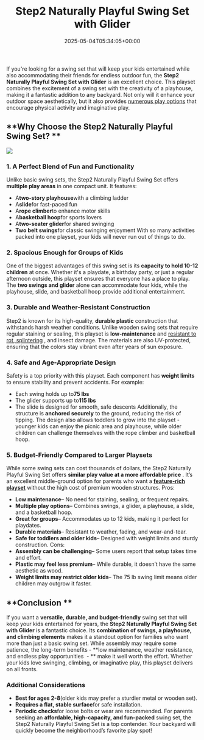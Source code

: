 ﻿---
layout: post
title: Step2 Naturally Playful Swing Set with Glider
date: '2025-05-04T05:34:05+00:00'
categories:
- Product Reviews
- Swing Sets
tags: []
slug: /step2-naturally-playful-swing-set-with-glider/
lastmod: 2025-05-07T12:21:28+03:00
---

If you're looking for a swing set that will keep your kids entertained while also accommodating their friends for endless outdoor fun, the
**Step2 Naturally Playful Swing Set with Glider**
is an excellent choice.
This playset combines the excitement of a swing set with the creativity of a playhouse, making it a fantastic addition to any backyard. Not only will it enhance your outdoor space aesthetically, but it also provides
[numerous play options](https://pestpolicy.com/best-swing-set-for-older-kids/)
that encourage physical activity and imaginative play.
## **Why Choose the Step2 Naturally Playful Swing Set? **
![](/assets/img/03/Step2-Naturally-Playful-Swing-Set-with-Glider-300x200.jpg)
### **1. A Perfect Blend of Fun and Functionality**
Unlike basic swing sets, the Step2 Naturally Playful Swing Set offers
**multiple play areas**
in one compact unit. It features:
- A**two-story playhouse**with a climbing ladder
- A**slide**for fast-paced fun
- A**rope climber**to enhance motor skills
- A**basketball hoop**for sports lovers
- A**two-seater glider**for shared swinging
- **Two belt swings**for classic swinging enjoyment
With so many activities packed into one playset, your kids will never run out of things to do.
### **2. Spacious Enough for Groups of Kids**
One of the biggest advantages of this swing set is its
**capacity to hold 10-12 children**
at once. Whether it's a playdate, a birthday party, or just a regular afternoon outside, this playset ensures that everyone has a place to play.
The
**two swings and glider**
alone can accommodate four kids, while the playhouse, slide, and basketball hoop provide additional entertainment.
### **3. Durable and Weather-Resistant Construction**
Step2 is known for its high-quality,
**durable plastic**
construction that withstands harsh weather conditions.
Unlike wooden swing sets that require regular staining or sealing, this playset is
**low-maintenance**
and
[resistant to rot, splintering](https://pestpolicy.com/best-stain-for-swing-set/)
, and insect damage. The materials are also UV-protected, ensuring that the colors stay vibrant even after years of sun exposure.
### **4. Safe and Age-Appropriate Design**
Safety is a top priority with this playset. Each component has
**weight limits**
to ensure stability and prevent accidents. For example:
- Each swing holds up to**75 lbs**
- The glider supports up to**115 lbs**
- The slide is designed for smooth, safe descents
Additionally, the structure is
**anchored securely**
to the ground, reducing the risk of tipping. The design also allows toddlers to grow into the playset - younger kids can enjoy the picnic area and playhouse, while older children can challenge themselves with the rope climber and basketball hoop.
### **5. Budget-Friendly Compared to Larger Playsets**
While some swing sets can cost thousands of dollars, the Step2 Naturally Playful Swing Set offers
**similar play value at a more affordable price**
. It’s an excellent middle-ground option for parents who want a
[**feature-rich playset**](https://pestpolicy.com/best-swing-set-under-200/)
without the high cost of premium wooden structures.
Pros:
- **Low maintenance**– No need for staining, sealing, or frequent repairs.
- **Multiple play options**– Combines swings, a glider, a playhouse, a slide, and a basketball hoop.
- **Great for groups**– Accommodates up to 12 kids, making it perfect for playdates.
- **Durable materials**– Resistant to weather, fading, and wear-and-tear.
- **Safe for toddlers and older kids**– Designed with weight limits and sturdy construction.
Cons:
- **Assembly can be challenging**– Some users report that setup takes time and effort.
- **Plastic may feel less premium**– While durable, it doesn’t have the same aesthetic as wood.
- **Weight limits may restrict older kids**– The 75 lb swing limit means older children may outgrow it faster.
## **Conclusion **
If you want a
**versatile, durable, and budget-friendly**
swing set that will keep your kids entertained for years, the
**Step2 Naturally Playful Swing Set with Glider**
is a fantastic choice. Its
**combination of swings, a playhouse, and climbing elements**
makes it a standout option for families who want more than just a basic swing set.
While assembly may require some patience, the long-term benefits -
**low maintenance, weather resistance, and endless play opportunities  - **
make it well worth the effort. Whether your kids love swinging, climbing, or imaginative play, this playset delivers on all fronts.
### **Additional Considerations**
- **Best for ages 2-8**(older kids may prefer a sturdier metal or wooden set).
- **Requires a flat, stable surface**for safe installation.
- **Periodic checks**for loose bolts or wear are recommended.
For parents seeking an
**affordable, high-capacity, and fun-packed**
swing set, the Step2 Naturally Playful Swing Set is a top contender. Your backyard will quickly become the neighborhood’s favorite play spot!